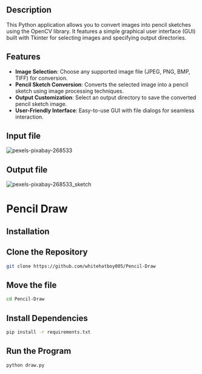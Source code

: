 ## Description
This Python application allows you to convert images into pencil sketches using the OpenCV library. It features a simple graphical user interface (GUI) built with Tkinter for selecting images and specifying output directories.

## Features
- **Image Selection**: Choose any supported image file (JPEG, PNG, BMP, TIFF) for conversion.
- **Pencil Sketch Conversion**: Converts the selected image into a pencil sketch using image processing techniques.
- **Output Customization**: Select an output directory to save the converted pencil sketch image.
- **User-Friendly Interface**: Easy-to-use GUI with file dialogs for seamless interaction.


## Input file
![pexels-pixabay-268533](https://github.com/whitehatboy005/Pencil-Draw/assets/147156726/91d8fc0b-acd6-49f4-8533-d2acbcc6b2c4)
## Output file
![pexels-pixabay-268533_sketch](https://github.com/whitehatboy005/Pencil-Draw/assets/147156726/f1fe50e3-45e2-4779-b6c6-9e707d5f48ed)

# Pencil Draw

## Installation

## Clone the Repository
```bash
git clone https://github.com/whitehatboy005/Pencil-Draw
```
## Move the file
```bash
cd Pencil-Draw
```
## Install Dependencies
```bash
pip install -r requirements.txt
```
## Run the Program
```bash
python draw.py
```
